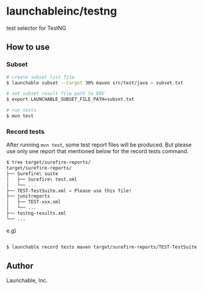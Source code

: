 # launchableinc/testng

test selector for TestNG

## How to use

### Subset

```sh
# create subset list file
$ launchable subset --target 30% maven src/test/java > subset.txt

# set subset result file path to ENV
$ export LAUNCHABLE_SUBSET_FILE_PATH=subset.txt

# run tests
$ mvn test
```

### Record tests

After running `mvn test`, some test report files will be produced. But please use only one report that mentioned below for the record tests command.

```sh
$ tree target/surefire-reports/
target/surefire-reports/
├── Surefire\ suite
│   ├── Surefire\ test.xml
│   └── ...
├── TEST-TestSuite.xml ← Please use this file!
├── junitreports
│   ├── TEST-xxx.xml
│   └── ...
├── testng-results.xml
└── ...
```

e.g)
```sh

$ launchable record tests maven target/surefire-reports/TEST-TestSuite.xml
```

## Author

Launchable, Inc.

